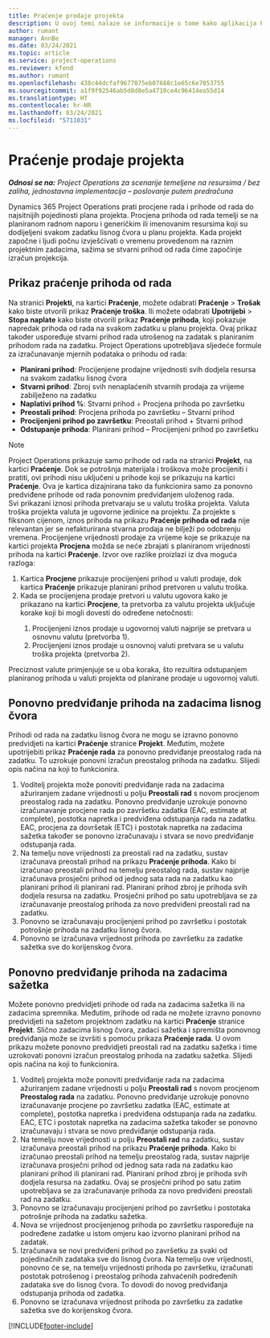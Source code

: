 ```yaml
---
title: Praćenje prodaje projekta
description: U ovoj temi nalaze se informacije o tome kako aplikacija Project Operations prati napredak u odnosu na prihode od rada na projektu.
author: rumant
manager: AnnBe
ms.date: 03/24/2021
ms.topic: article
ms.service: project-operations
ms.reviewer: kfend
ms.author: rumant
ms.openlocfilehash: 438c44dcfaf9677075eb07688c1e65c6e7053755
ms.sourcegitcommit: a1f9f92546ab5d8d8e5a4710ce4c96414ea55d14
ms.translationtype: HT
ms.contentlocale: hr-HR
ms.lasthandoff: 03/24/2021
ms.locfileid: "5711031"
---
```

# <a name="project-sales-tracking"></a>Praćenje prodaje projekta

_**Odnosi se na:** Project Operations za scenarije temeljene na resursima / bez zaliha, jednostavna implementacija – poslovanje putem predračuna_

Dynamics 365 Project Operations prati procjene rada i prihode od rada do najsitnijih pojedinosti plana projekta. Procjena prihoda od rada temelji se na planiranom radnom naporu i generičkim ili imenovanim resursima koji su dodijeljeni svakom zadatku lisnog čvora u planu projekta. Kada projekt započne i ljudi počnu izvješćivati o vremenu provedenom na raznim projektnim zadacima, sažima se stvarni prihod od rada čime započinje izračun projekcija.

## <a name="labor-revenue-tracking-view"></a>Prikaz praćenje prihoda od rada

Na stranici **Projekti**, na kartici **Praćenje**, možete odabrati **Praćenje** > **Trošak** kako biste otvorili prikaz **Praćenje troška**. Ili možete odabrati **Upotrijebi** > **Stopa naplate** kako biste otvorili prikaz **Praćenje prihoda**, koji pokazuje napredak prihoda od rada na svakom zadatku u planu projekta. Ovaj prikaz također uspoređuje stvarni prihod rada utrošenog na zadatak s planiranim prihodom rada na zadatku. Project Operations upotrebljava sljedeće formule za izračunavanje mjernih podataka o prihodu od rada:

- **Planirani prihod**: Procijenjene prodajne vrijednosti svih dodjela resursa na svakom zadatku lisnog čvora
- **Stvarni prihod**: Zbroj svih nenaplaćenih stvarnih prodaja za vrijeme zabilježeno na zadatku
- **Naplativi prihod %**: Stvarni prihod ÷ Procjena prihoda po završetku
- **Preostali prihod**: Procjena prihoda po završetku – Stvarni prihod
- **Procijenjeni prihod po završetku**: Preostali prihod + Stvarni prihod
- **Odstupanje prihoda**: Planirani prihod – Procijenjeni prihod po završetku


> [!NOTE]
> Project Operations prikazuje samo prihode od rada na stranici **Projekt**, na kartici **Praćenje**. Dok se potrošnja materijala i troškova može procijeniti i pratiti, ovi prihodi nisu uključeni u prihode koji se prikazuju na kartici **Praćenje**. Ova je kartica dizajnirana tako da funkcionira samo za ponovno predviđene prihode od rada ponovnim predviđanjem uloženog rada.  
> Svi prikazani iznosi prihoda pretvaraju se u valutu troška projekta. Valuta troška projekta valuta je ugovorne jedinice na projektu. Za projekte s fiksnom cijenom, iznos prihoda na prikazu **Praćenje prihoda od rada** nije relevantan jer se nefakturirana stvarna prodaja ne bilježi po odobrenju vremena.
> Procijenjene vrijednosti prodaje za vrijeme koje se prikazuje na kartici projekta **Procjena** možda se neće zbrajati s planiranom vrijednosti prihoda na kartici **Praćenje**. Izvor ove razlike proizlazi iz dva moguća razloga:
><ol>
   ><li> Kartica <b>Procjene</b> prikazuje procijenjeni prihod u valuti prodaje, dok kartica <b>Praćenje</b> prikazuje planirani prihod pretvoren u valutu troška. </li>
   ><li> Kada se procijenjena prodaje pretvori u valutu ugovora kako je prikazano na kartici <b>Procjene</b>, ta pretvorba za valutu projekta uključuje korake koji bi mogli dovesti do određene netočnosti: </li>
><ol>
><li> Procijenjeni iznos prodaje u ugovornoj valuti najprije se pretvara u osnovnu valutu (pretvorba 1).</li>
><li> Procijenjeni iznos prodaje u osnovnoj valuti pretvara se u valutu troška projekta (pretvorba 2). </li>
></ol>
></ol>
> Preciznost valute primjenjuje se u oba koraka, što rezultira odstupanjem planiranog prihoda u valuti projekta od planirane prodaje u ugovornoj valuti.
   

## <a name="reprojecting-revenues-on-leaf-node-tasks"></a>Ponovno predviđanje prihoda na zadacima lisnog čvora

Prihodi od rada na zadatku lisnog čvora ne mogu se izravno ponovno predvidjeti na kartici **Praćenje** stranice **Projekt**. Međutim, možete upotrijebiti prikaz **Praćenje rada** za ponovno predviđanje preostalog rada na zadatku. To uzrokuje ponovni izračun preostalog prihoda na zadatku. Slijedi opis načina na koji to funkcionira.

1. Voditelj projekta može ponoviti predviđanje rada na zadacima ažuriranjem zadane vrijednosti u polju **Preostali rad** s novom procjenom preostalog rada na zadatku. Ponovno predviđanje uzrokuje ponovno izračunavanje procjene rada po završetku zadatka (EAC, estimate at complete), postotka napretka i predviđena odstupanja rada na zadatku. EAC, procjena za dovršetak (ETC) i postotak napretka na zadacima sažetka također se ponovno izračunavaju i stvara se novo predviđanje odstupanja rada.
2. Na temelju nove vrijednosti za preostali rad na zadatku, sustav izračunava preostali prihod na prikazu **Praćenje prihoda**. Kako bi izračunao preostali prihod na temelju preostalog rada, sustav najprije izračunava prosječni prihod od jednog sata rada na zadatku kao planirani prihod ili planirani rad. Planirani prihod zbroj je prihoda svih dodjela resursa na zadatku. Prosječni prihod po satu upotrebljava se za izračunavanje preostalog prihoda za novo predviđeni preostali rad na zadatku.
3. Ponovno se izračunavaju procijenjeni prihod po završetku i postotak potrošnje prihoda na zadatku lisnog čvora.
4. Ponovno se izračunava vrijednost prihoda po završetku za zadatke sažetka sve do korijenskog čvora.

## <a name="reprojecting-revenues-on-summary-tasks"></a>Ponovno predviđanje prihoda na zadacima sažetka

Možete ponovno predvidjeti prihode od rada na zadacima sažetka ili na zadacima spremnika. Međutim, prihode od rada ne možete izravno ponovno predvidjeti na sažetom projektnom zadatku na kartici **Praćenje** stranice **Projekt**. Slično zadacima lisnog čvora, zadaci sažetka i spremišta ponovnog predviđanja može se izvršiti s pomoću prikaza **Praćenje rada**. U ovom prikazu možete ponovno predvidjeti preostali rad na zadatku sažetka i time uzrokovati ponovni izračun preostalog prihoda na zadatku sažetka. Slijedi opis načina na koji to funkcionira.

1. Voditelj projekta može ponoviti predviđanje rada na zadacima ažuriranjem zadane vrijednosti u polju **Preostali rad** s novom procjenom **Preostalog rada** na zadatku. Ponovno predviđanje uzrokuje ponovno izračunavanje procjene po završetku zadatka (EAC, estimate at complete), postotka napretka i predviđena odstupanja rada na zadatku. EAC, ETC i postotak napretka na zadacima sažetka također se ponovno izračunavaju i stvara se novo predviđanje odstupanja rada.
2. Na temelju nove vrijednosti u polju **Preostali rad** na zadatku, sustav izračunava preostali prihod na prikazu **Praćenje prihoda**. Kako bi izračunao preostali prihod na temelju preostalog rada, sustav najprije izračunava prosječni prihod od jednog sata rada na zadatku kao planirani prihod ili planirani rad. Planirani prihod zbroj je prihoda svih dodjela resursa na zadatku. Ovaj se prosječni prihod po satu zatim upotrebljava se za izračunavanje prihoda za novo predviđeni preostali rad na zadatku.
3. Ponovno se izračunavaju procijenjeni prihod po završetku i postotaka potrošnje prihoda na zadatku sažetka.
4. Nova se vrijednost procijenjenog prihoda po završetku raspoređuje na podređene zadatke u istom omjeru kao izvorno planirani prihod na zadatak.
5. Izračunava se novi predviđeni prihod po završetku za svaki od pojedinačnih zadataka sve do lisnog čvora. Na temelju ove vrijednosti, ponovno će se, na temelju vrijednosti prihoda po završetku, izračunati postotak potrošenog i preostalog prihoda zahvaćenih podređenih zadataka sve do lisnog čvora. To dovodi do novog predviđanja odstupanja prihoda od zadatka. 
6. Ponovno se izračunava vrijednost prihoda po završetku za zadatke sažetka sve do korijenskog čvora.


[!INCLUDE[footer-include](../includes/footer-banner.md)]

